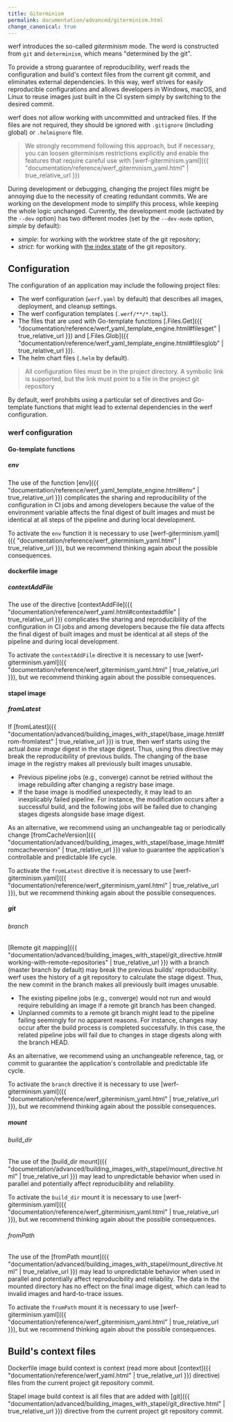 ```yaml
---
title: Giterminism
permalink: documentation/advanced/giterminism.html
change_canonical: true
---
```


werf introduces the so-called _giterminism_ mode. The word is constructed from `git` and `determinism`, which means "determined by the git".

To provide a strong guarantee of reproducibility, werf reads the configuration and build's context files from the current git commit, and eliminates external dependencies. In this way, werf strives for easily reproducible configurations and allows developers in Windows, macOS, and Linux to reuse images just built in the CI system simply by switching to the desired commit.

werf does not allow working with uncommitted and untracked files. If the files are not required, they should be ignored with `.gitignore` (including global) or `.helmignore` file.

> We strongly recommend following this approach, but if necessary, you can loosen giterminism restrictions explicitly and enable the features that require careful use with [werf-giterminism.yaml]({{ "documentation/reference/werf_giterminism_yaml.html" | true_relative_url }})

During development or debugging, changing the project files might be annoying due to the necessity of creating redundant commits. We are working on the development mode to simplify this process, while keeping the whole logic unchanged. 
Currently, the development mode (activated by the `--dev` option) has two different modes (set by the `--dev-mode` option, _simple_ by default):
- _simple_: for working with the worktree state of the git repository;
- _strict_: for working with [the index state](http://shafiul.github.io/gitbook/1_the_git_index.html) of the git repository.

## Configuration

The configuration of an application may include the following project files:

- The werf configuration (`werf.yaml` by default) that describes all images, deployment, and cleanup settings.
- The werf configuration templates (`.werf/**/*.tmpl`).
- The files that are used with Go-template functions [.Files.Get]({{ "documentation/reference/werf_yaml_template_engine.html#filesget" | true_relative_url }}) and [.Files.Glob]({{ "documentation/reference/werf_yaml_template_engine.html#filesglob" | true_relative_url }}).
- The helm chart files (`.helm` by default).

> All configuration files must be in the project directory. A symbolic link is supported, but the link must point to a file in the project git repository

By default, werf prohibits using a particular set of directives and Go-template functions that might lead to external dependencies in the werf configuration.

### werf configuration

#### Go-template functions

##### env 

The use of the function [env]({{ "documentation/reference/werf_yaml_template_engine.html#env" | true_relative_url }}) complicates the sharing and reproducibility of the configuration in CI jobs and among developers because the value of the environment variable affects the final digest of built images and must be identical at all steps of the pipeline and during local development.

To activate the `env` function it is necessary to use [werf-giterminism.yaml]({{ "documentation/reference/werf_giterminism_yaml.html" | true_relative_url }}), but we recommend thinking again about the possible consequences.

#### dockerfile image

##### contextAddFile

The use of the directive [contextAddFile]({{ "documentation/reference/werf_yaml.html#contextaddfile" | true_relative_url }}) complicates the sharing and reproducibility of the configuration in CI jobs and among developers because the file data affects the final digest of built images and must be identical at all steps of the pipeline and during local development.

To activate the `contextAddFile` directive it is necessary to use [werf-giterminism.yaml]({{ "documentation/reference/werf_giterminism_yaml.html" | true_relative_url }}), but we recommend thinking again about the possible consequences.

#### stapel image

##### fromLatest

If [fromLatest]({{ "documentation/advanced/building_images_with_stapel/base_image.html#from-fromlatest" | true_relative_url }}) is true, then werf starts using the actual _base image_ digest in the stage digest. Thus, using this directive may break the reproducibility of previous builds. The changing of the base image in the registry makes all previously built images unusable.

 * Previous pipeline jobs (e.g., converge) cannot be retried without the image rebuilding after changing a registry base image.
 * If the base image is modified unexpectedly, it may lead to an inexplicably failed pipeline. For instance, the modification occurs after a successful build, and the following jobs will be failed due to changing stages digests alongside base image digest.

As an alternative, we recommend using an unchangeable tag or periodically change [fromCacheVersion]({{ "documentation/advanced/building_images_with_stapel/base_image.html#fromcacheversion" | true_relative_url }}) value to guarantee the application's controllable and predictable life cycle.

To activate the `fromLatest` directive it is necessary to use [werf-giterminism.yaml]({{ "documentation/reference/werf_giterminism_yaml.html" | true_relative_url }}), but we recommend thinking again about the possible consequences.

##### git

###### branch

[Remote git mapping]({{ "documentation/advanced/building_images_with_stapel/git_directive.html#working-with-remote-repositories" | true_relative_url }}) with a branch (master branch by default) may break the previous builds' reproducibility. werf uses the history of a git repository to calculate the stage digest. Thus, the new commit in the branch makes all previously built images unusable.

 * The existing pipeline jobs (e.g., converge) would not run and would require rebuilding an image if a remote git branch has been changed.
 * Unplanned commits to a remote git branch might lead to the pipeline failing seemingly for no apparent reasons. For instance, changes may occur after the build process is completed successfully. In this case, the related pipeline jobs will fail due to changes in stage digests along with the branch HEAD.

As an alternative, we recommend using an unchangeable reference, tag, or commit to guarantee the application's controllable and predictable life cycle.

To activate the `branch` directive it is necessary to use [werf-giterminism.yaml]({{ "documentation/reference/werf_giterminism_yaml.html" | true_relative_url }}), but we recommend thinking again about the possible consequences.

##### mount

###### build_dir

The use of the [build_dir mount]({{ "documentation/advanced/building_images_with_stapel/mount_directive.html" | true_relative_url }}) may lead to unpredictable behavior when used in parallel and potentially affect reproducibility and reliability.

To activate the `build_dir` mount it is necessary to use [werf-giterminism.yaml]({{ "documentation/reference/werf_giterminism_yaml.html" | true_relative_url }}), but we recommend thinking again about the possible consequences.

###### fromPath

The use of the [fromPath mount]({{ "documentation/advanced/building_images_with_stapel/mount_directive.html" | true_relative_url }}) may lead to unpredictable behavior when used in parallel and potentially affect reproducibility and reliability. The data in the mounted directory has no effect on the final image digest, which can lead to invalid images and hard-to-trace issues.

To activate the `fromPath` mount it is necessary to use [werf-giterminism.yaml]({{ "documentation/reference/werf_giterminism_yaml.html" | true_relative_url }}), but we recommend thinking again about the possible consequences.

## Build's context files

Dockerfile image build context is context (read more about [context]({{ "documentation/reference/werf_yaml.html" | true_relative_url }}) directive) files from the current project git repository commit.

Stapel image build context is all files that are added with [git]({{ "documentation/advanced/building_images_with_stapel/git_directive.html" | true_relative_url }}) directive from the current project git repository commit.
